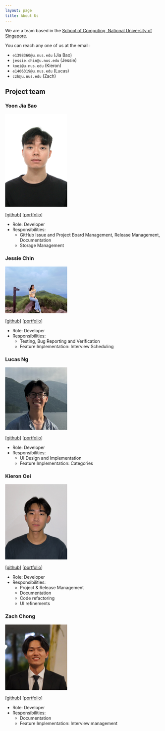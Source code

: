 ```yaml
---
layout: page
title: About Us
---
```


We are a team based in the [School of Computing, National University of Singapore](https://www.comp.nus.edu.sg).

You can reach any one of us at the email:
* `e1398360@u.nus.edu` (Jia Bao)
* `jessie.chin@u.nus.edu` (Jessie)
* `koei@u.nus.edu` (Kieron)
* `e1406319@u.nus.edu` (Lucas)
* `czh@u.nus.edu` (Zach)

## Project team

### Yoon Jia Bao

<img src="images/jbyoonn.png" width="200px">

[[github](https://github.com/JBYoonn)]
[[portfolio](team/jbyoonn.md)]

* Role: Developer
* Responsibilities: 
  * GitHub Issue and Project Board Management, Release Management, Documentation
  * Storage Management

### Jessie Chin

<img src="images/jcc-kh.png" width="200px">

[[github](https://github.com/jcc-kh)]
[[portfolio](team/jcc-kh.md)]

* Role: Developer
* Responsibilities:
  * Testing, Bug Reporting and Verification
  * Feature Implementation: Interview Scheduling

### Lucas Ng

<img src="images/lucasn24.png" width="200px">

[[github](http://github.com/lucasn24)]
[[portfolio](team/lucasn24.md)]

* Role: Developer
* Responsibilities:
  * UI Design and Implementation
  * Feature Implementation: Categories

### Kieron Oei

<img src="images/kieronoei.png" width="200px">

[[github](http://github.com/KieronOei)]
[[portfolio](team/kieronoei.md)]

* Role: Developer
* Responsibilities:
  * Project & Release Management
  * Documentation
  * Code refactoring
  * UI refinements

### Zach Chong

<img src="images/zachchong.png" width="200px">

[[github](http://github.com/zachchong)]
[[portfolio](team/zachchong.md)]

* Role: Developer
* Responsibilities:
  * Documentation
  * Feature Implementation: Interview management
